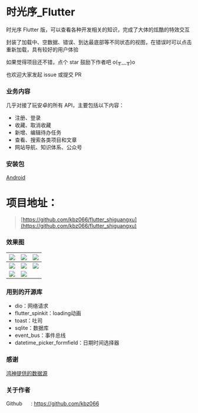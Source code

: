 # 时光序_Flutter
时光序 Flutter 版，可以查看各种开发相关的知识，完成了大体的炫酷的特效交互

封装了加载中、空数据、错误、到达最底部等不同状态的视图，在错误时可以点击重新加载，具有较好的用户体验

如果觉得项目还不错，点个 star 鼓励下作者吧 o(╥﹏╥)o

也欢迎大家发起 issue 或提交 PR

### 业务内容
几乎对接了玩安卓的所有 API，主要包括以下内容：
- 注册、登录
- 收藏、取消收藏
- 新增、编辑待办任务
- 查看、搜索各类项目和文章
- 网站导航、知识体系、公众号

### 安装包
[Android](https://github.com/binaryshao/WanAndroid_Flutter/raw/master/app-release.apk)

# 项目地址：
 > [https://github.com/kbz066/flutter_shiguangxu](https://github.com/kbz066/flutter_shiguangxu)

### 效果图
|![](https://github.com/kbz066/flutter_shiguangxu/blob/master/gif/1.gif)| ![](https://github.com/kbz066/flutter_shiguangxu/blob/master/gif/2.gif) | ![](https://github.com/kbz066/flutter_shiguangxu/blob/master/gif/3.gif)|
| --- | --- | --- |
| ![](https://github.com/kbz066/flutter_shiguangxu/blob/master/gif/4.gif) | ![](https://github.com/kbz066/flutter_shiguangxu/blob/master/gif/5.gif)| ![](https://github.com/kbz066/flutter_shiguangxu/blob/master/gif/6.gif)|
| ![](https://github.com/kbz066/flutter_shiguangxu/blob/master/gif/7.gif) | ![](https://github.com/kbz066/flutter_shiguangxu/blob/master/gif/8.gif) | 


### 用到的开源库
- dio：网络请求
- flutter_spinkit：loading动画
- toast：吐司
- sqlite：数据库
- event_bus：事件总线
- datetime_picker_formfield：日期时间选择器

### 感谢
[鸿神提供的数据源](https://www.wanandroid.com/blog/show/2)

### 关于作者


Github &nbsp;&nbsp;&nbsp;&nbsp;&nbsp;: https://github.com/kbz066


